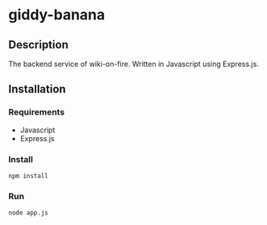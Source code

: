 # giddy-banana
## Description
The backend service of wiki-on-fire. Written in Javascript using Express.js.

## Installation
### Requirements
* Javascript
* Express.js

### Install
```
npm install
```

### Run
```
node app.js
```
